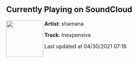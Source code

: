 ## Currently Playing on SoundCloud

[<img align="left" width="100" src="https://i1.sndcdn.com/artworks-i5FQx78JwTwla7FC-k4eSsQ-t500x500.jpg">](https://soundcloud.com/shamanabeats/inexpensive?in=shamanabeats/sets/to-all-hell)

**Artist**: shamana 

**Track**: Inexpensive

Last updated at 04/30/2021 07:18
